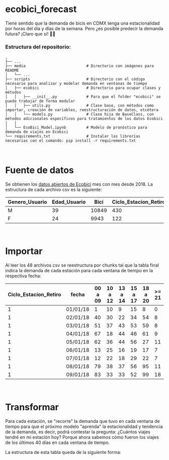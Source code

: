 # ecobici_forecast
Tiene sentido que la demanda de bicis en CDMX tenga una estacionalidad por horas del día y días de la semana. Pero ¿es posible predecir la demanda futura? ¡Claro que sí! 🚴🏾

### Estructura del repositorio:
    .
    ├── ...
    ├── media                           # Directorio con imágenes para README
    │   └── ...
    ├── scripts                         # Directorio con el código necesario para analizar y modelar demanda en ventanas de tiempo
    │   ├── ecobici                     # Directorio para ocupar clases y métodos
    │   │   ├── __init__.py             # Para que el folder "ecobici" se puede trabajar de forma modular
    │   │   ├── utils.py                # Clase base, con métodos como importar, creación de variables, reestructuración de datos, etcétera
    │   │   └── models.py               # Clase hija de BaseClass, con métodos adicionales específicos para tratamientos de los datos Ecobici
    │   │
    │   └── EcoBici_Model.ipynb         # Modelo de pronóstico para demanda de viajes en Ecobici
    └── requirements.txt                # Instalar las librerías necesarias con el comando: pip install -r requirements.txt

<br>

# Fuente de datos

Se obtienen los [datos abiertos de Ecobici](https://www.ecobici.cdmx.gob.mx/es/informacion-del-servicio/open-data) mes con mes desde 2018. La estructura de cada archivo csv es la siguiente:

|Genero_Usuario|Edad_Usuario|Bici|Ciclo_Estacion_Retiro|Fecha_Retiro|Hora_Retiro|Ciclo_Estacion_Arribo|Fecha_Arribo|Hora_Arribo|
|---|---|---|---|---|---|---|---|---|
|M|39|10849|430|30/11/20|23:45:01|166|01/12/20|0:27:25|
|F|24|9943|122|01/12/20|5:55:41|326|01/12/20|6:21:13|

<br>

# Importar

Al leer los 48 archivos csv se reestructura por chunks tal que la tabla final indica la demanda de cada estación para cada ventana de tiempo en la respectiva fecha:

|Ciclo_Estacion_Retiro|fecha|00 a 09|10 a 12|13 a 14|15 a 17|18 a 20|>= 21|
|---|---|---|---|---|---|---|---|
|1|01/01/18|1|10|9|15|8|0|
|1|02/01/18|40|30|22|34|54|8|
|1|03/01/18|51|37|43|53|59|8|
|1|04/01/18|67|18|44|46|61|9|
|1|05/01/18|62|36|44|56|27|11|
|1|06/01/18|13|25|16|19|17|7|
|1|07/01/18|12|22|18|29|22|7|
|1|08/01/18|79|38|37|56|95|11|
|1|09/01/18|83|33|33|52|99|18|

<br>

# Transformar

Para cada estación, se "recorre" la demanda que tuvo en cada ventana de tiempo para que el próximo modelo "aprenda" la estacionalidad y tendencia de la demanda, es decir, podrá contestar la pregunta: ¿Cuántos viajes tendré en mi estación hoy? Porque ahora sabemos cómo fueron los viajes de los últimos 40 días en cada ventana de tiempo.

La estructura de esta tabla queda de la siguiente forma:

